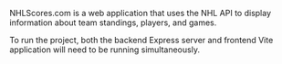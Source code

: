 NHLScores.com is a web application that uses the NHL API to display information about team standings, players, and games.

To run the project, both the backend Express server and frontend Vite application will need to be running simultaneously.
